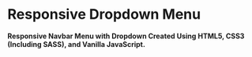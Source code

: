 # Responsive Dropdown Menu

**Responsive Navbar Menu with Dropdown Created Using HTML5, CSS3 (Including SASS), and Vanilla JavaScript.**
